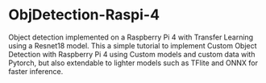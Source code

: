 # ObjDetection-Raspi-4
 Object detection implemented on a Raspberry Pi 4 with Transfer Learning using a Resnet18 model. This a simple tutorial to implement Custom Object Detection with Raspberry Pi 4 using Custom models and custom data with Pytorch, but also extendable to lighter models such as TFlite and ONNX for faster inference.
